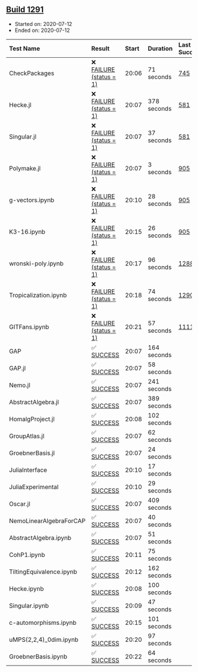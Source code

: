 ## [Build 1291](https://oscarci.mathematik.uni-kl.de/job/oscar-julia-1.4/1291/)

* Started on: 2020-07-12
* Ended on: 2020-07-12

| Test Name    | Result | Start | Duration | Last Success | First Failure |
|:-------------|:-------|:------|:---------|:-------------|:--------------|
| CheckPackages | ❌ [FAILURE (status = 1)](https://oscarci.mathematik.uni-kl.de/job/oscar-julia-1.4/1291/artifact/logs/build-1291/CheckPackages.log) | 20:06 | 71 seconds | [745](https://oscarci.mathematik.uni-kl.de/job/oscar-julia-1.4/745/) | [746](https://oscarci.mathematik.uni-kl.de/job/oscar-julia-1.4/746/) |
| Hecke.jl | ❌ [FAILURE (status = 1)](https://oscarci.mathematik.uni-kl.de/job/oscar-julia-1.4/1291/artifact/logs/build-1291/Hecke.jl.log) | 20:07 | 378 seconds | [581](https://oscarci.mathematik.uni-kl.de/job/oscar-julia-1.4/581/) | [582](https://oscarci.mathematik.uni-kl.de/job/oscar-julia-1.4/582/) |
| Singular.jl | ❌ [FAILURE (status = 1)](https://oscarci.mathematik.uni-kl.de/job/oscar-julia-1.4/1291/artifact/logs/build-1291/Singular.jl.log) | 20:07 | 37 seconds | [581](https://oscarci.mathematik.uni-kl.de/job/oscar-julia-1.4/581/) | [582](https://oscarci.mathematik.uni-kl.de/job/oscar-julia-1.4/582/) |
| Polymake.jl | ❌ [FAILURE (status = 1)](https://oscarci.mathematik.uni-kl.de/job/oscar-julia-1.4/1291/artifact/logs/build-1291/Polymake.jl.log) | 20:07 | 3 seconds | [905](https://oscarci.mathematik.uni-kl.de/job/oscar-julia-1.4/905/) | [907](https://oscarci.mathematik.uni-kl.de/job/oscar-julia-1.4/907/) |
| g-vectors.ipynb | ❌ [FAILURE (status = 1)](https://oscarci.mathematik.uni-kl.de/job/oscar-julia-1.4/1291/artifact/logs/build-1291/g-vectors.ipynb.log) | 20:10 | 28 seconds | [905](https://oscarci.mathematik.uni-kl.de/job/oscar-julia-1.4/905/) | [907](https://oscarci.mathematik.uni-kl.de/job/oscar-julia-1.4/907/) |
| K3-16.ipynb | ❌ [FAILURE (status = 1)](https://oscarci.mathematik.uni-kl.de/job/oscar-julia-1.4/1291/artifact/logs/build-1291/K3-16.ipynb.log) | 20:15 | 26 seconds | [905](https://oscarci.mathematik.uni-kl.de/job/oscar-julia-1.4/905/) | [907](https://oscarci.mathematik.uni-kl.de/job/oscar-julia-1.4/907/) |
| wronski-poly.ipynb | ❌ [FAILURE (status = 1)](https://oscarci.mathematik.uni-kl.de/job/oscar-julia-1.4/1291/artifact/logs/build-1291/wronski-poly.ipynb.log) | 20:17 | 96 seconds | [1288](https://oscarci.mathematik.uni-kl.de/job/oscar-julia-1.4/1288/) | [1289](https://oscarci.mathematik.uni-kl.de/job/oscar-julia-1.4/1289/) |
| Tropicalization.ipynb | ❌ [FAILURE (status = 1)](https://oscarci.mathematik.uni-kl.de/job/oscar-julia-1.4/1291/artifact/logs/build-1291/Tropicalization.ipynb.log) | 20:18 | 74 seconds | [1290](https://oscarci.mathematik.uni-kl.de/job/oscar-julia-1.4/1290/) | [1291](https://oscarci.mathematik.uni-kl.de/job/oscar-julia-1.4/1291/) |
| GITFans.ipynb | ❌ [FAILURE (status = 1)](https://oscarci.mathematik.uni-kl.de/job/oscar-julia-1.4/1291/artifact/logs/build-1291/GITFans.ipynb.log) | 20:21 | 57 seconds | [1111](https://oscarci.mathematik.uni-kl.de/job/oscar-julia-1.4/1111/) | [1112](https://oscarci.mathematik.uni-kl.de/job/oscar-julia-1.4/1112/) |
| GAP | ✅ [SUCCESS](https://oscarci.mathematik.uni-kl.de/job/oscar-julia-1.4/1291/artifact/logs/build-1291/GAP.log) | 20:07 | 164 seconds |  |  |
| GAP.jl | ✅ [SUCCESS](https://oscarci.mathematik.uni-kl.de/job/oscar-julia-1.4/1291/artifact/logs/build-1291/GAP.jl.log) | 20:07 | 58 seconds |  |  |
| Nemo.jl | ✅ [SUCCESS](https://oscarci.mathematik.uni-kl.de/job/oscar-julia-1.4/1291/artifact/logs/build-1291/Nemo.jl.log) | 20:07 | 241 seconds |  |  |
| AbstractAlgebra.jl | ✅ [SUCCESS](https://oscarci.mathematik.uni-kl.de/job/oscar-julia-1.4/1291/artifact/logs/build-1291/AbstractAlgebra.jl.log) | 20:07 | 389 seconds |  |  |
| HomalgProject.jl | ✅ [SUCCESS](https://oscarci.mathematik.uni-kl.de/job/oscar-julia-1.4/1291/artifact/logs/build-1291/HomalgProject.jl.log) | 20:08 | 102 seconds |  |  |
| GroupAtlas.jl | ✅ [SUCCESS](https://oscarci.mathematik.uni-kl.de/job/oscar-julia-1.4/1291/artifact/logs/build-1291/GroupAtlas.jl.log) | 20:07 | 62 seconds |  |  |
| GroebnerBasis.jl | ✅ [SUCCESS](https://oscarci.mathematik.uni-kl.de/job/oscar-julia-1.4/1291/artifact/logs/build-1291/GroebnerBasis.jl.log) | 20:07 | 24 seconds |  |  |
| JuliaInterface | ✅ [SUCCESS](https://oscarci.mathematik.uni-kl.de/job/oscar-julia-1.4/1291/artifact/logs/build-1291/JuliaInterface.log) | 20:10 | 17 seconds |  |  |
| JuliaExperimental | ✅ [SUCCESS](https://oscarci.mathematik.uni-kl.de/job/oscar-julia-1.4/1291/artifact/logs/build-1291/JuliaExperimental.log) | 20:10 | 29 seconds |  |  |
| Oscar.jl | ✅ [SUCCESS](https://oscarci.mathematik.uni-kl.de/job/oscar-julia-1.4/1291/artifact/logs/build-1291/Oscar.jl.log) | 20:07 | 409 seconds |  |  |
| NemoLinearAlgebraForCAP | ✅ [SUCCESS](https://oscarci.mathematik.uni-kl.de/job/oscar-julia-1.4/1291/artifact/logs/build-1291/NemoLinearAlgebraForCAP.log) | 20:07 | 40 seconds |  |  |
| AbstractAlgebra.ipynb | ✅ [SUCCESS](https://oscarci.mathematik.uni-kl.de/job/oscar-julia-1.4/1291/artifact/logs/build-1291/AbstractAlgebra.ipynb.log) | 20:07 | 51 seconds |  |  |
| CohP1.ipynb | ✅ [SUCCESS](https://oscarci.mathematik.uni-kl.de/job/oscar-julia-1.4/1291/artifact/logs/build-1291/CohP1.ipynb.log) | 20:11 | 75 seconds |  |  |
| TiltingEquivalence.ipynb | ✅ [SUCCESS](https://oscarci.mathematik.uni-kl.de/job/oscar-julia-1.4/1291/artifact/logs/build-1291/TiltingEquivalence.ipynb.log) | 20:12 | 162 seconds |  |  |
| Hecke.ipynb | ✅ [SUCCESS](https://oscarci.mathematik.uni-kl.de/job/oscar-julia-1.4/1291/artifact/logs/build-1291/Hecke.ipynb.log) | 20:08 | 100 seconds |  |  |
| Singular.ipynb | ✅ [SUCCESS](https://oscarci.mathematik.uni-kl.de/job/oscar-julia-1.4/1291/artifact/logs/build-1291/Singular.ipynb.log) | 20:09 | 47 seconds |  |  |
| c-automorphisms.ipynb | ✅ [SUCCESS](https://oscarci.mathematik.uni-kl.de/job/oscar-julia-1.4/1291/artifact/logs/build-1291/c-automorphisms.ipynb.log) | 20:15 | 101 seconds |  |  |
| uMPS(2,2,4)_0dim.ipynb | ✅ [SUCCESS](https://oscarci.mathematik.uni-kl.de/job/oscar-julia-1.4/1291/artifact/logs/build-1291/uMPS-2-2-4-_0dim.ipynb.log) | 20:20 | 97 seconds |  |  |
| GroebnerBasis.ipynb | ✅ [SUCCESS](https://oscarci.mathematik.uni-kl.de/job/oscar-julia-1.4/1291/artifact/logs/build-1291/GroebnerBasis.ipynb.log) | 20:22 | 64 seconds |  |  |
